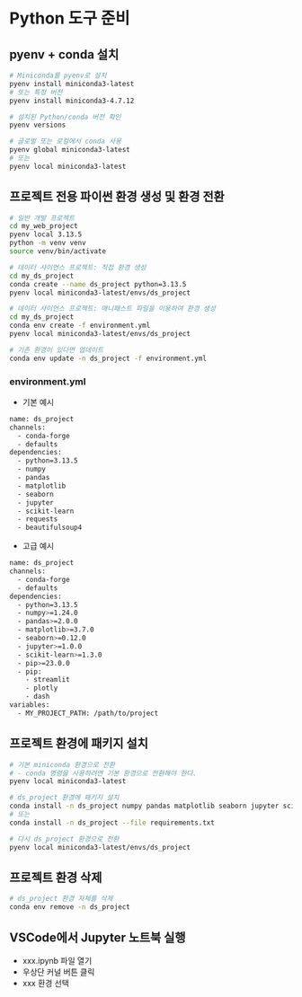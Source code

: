 # Python 도구 준비

## pyenv + conda 설치

```bash
# Miniconda를 pyenv로 설치
pyenv install miniconda3-latest
# 또는 특정 버전
pyenv install miniconda3-4.7.12

# 설치된 Python/conda 버전 확인
pyenv versions  

# 글로벌 또는 로컬에서 conda 사용
pyenv global miniconda3-latest
# 또는
pyenv local miniconda3-latest
```

## 프로젝트 전용 파이썬 환경 생성 및 환경 전환

```bash
# 일반 개발 프로젝트
cd my_web_project
pyenv local 3.13.5
python -m venv venv
source venv/bin/activate

# 데이터 사이언스 프로젝트: 직접 환경 생성
cd my_ds_project
conda create --name ds_project python=3.13.5
pyenv local miniconda3-latest/envs/ds_project

# 데이터 사이언스 프로젝트: 매니패스트 파일을 이용하여 환경 생성
cd my_ds_project
conda env create -f environment.yml
pyenv local miniconda3-latest/envs/ds_project

# 기존 환경이 있다면 업데이트
conda env update -n ds_project -f environment.yml
```

### environment.yml 

- 기본 예시
```bash
name: ds_project
channels:
  - conda-forge
  - defaults
dependencies:
  - python=3.13.5
  - numpy
  - pandas
  - matplotlib
  - seaborn
  - jupyter
  - scikit-learn
  - requests
  - beautifulsoup4
```

- 고급 예시
```bash
name: ds_project
channels:
  - conda-forge
  - defaults
dependencies:
  - python=3.13.5
  - numpy>=1.24.0
  - pandas>=2.0.0
  - matplotlib>=3.7.0
  - seaborn>=0.12.0
  - jupyter>=1.0.0
  - scikit-learn>=1.3.0
  - pip>=23.0.0
  - pip:
    - streamlit
    - plotly
    - dash
variables:
  - MY_PROJECT_PATH: /path/to/project
```

## 프로젝트 환경에 패키지 설치

```bash
# 기본 miniconda 환경으로 전환
# - conda 명령을 사용하려면 기본 환경으로 전환해야 한다.
pyenv local miniconda3-latest

# ds_project 환경에 패키지 설치
conda install -n ds_project numpy pandas matplotlib seaborn jupyter scikit-learn
# 또는
conda install -n ds_project --file requirements.txt

# 다시 ds_project 환경으로 전환
pyenv local miniconda3-latest/envs/ds_project
```

## 프로젝트 환경 삭제

```bash
# ds_project 환경 자체를 삭제
conda env remove -n ds_project
```

## VSCode에서 Jupyter 노트북 실행

- xxx.ipynb 파일 열기
- 우상단 커널 버튼 클릭
- xxx 환경 선택
